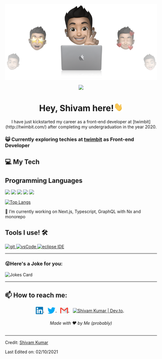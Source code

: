 <p align="center"><img src="https://raw.githubusercontent.com/KevinPatel04/KevinPatel04/master/cover-thompson.png"></p>
<p align="center"><img src="https://user-images.githubusercontent.com/50996696/135711385-d623a98f-311f-4ad2-ab9b-a008398eb77b.jpg"></p>


<h1 align="center">Hey, Shivam here!<img src="https://raw.githubusercontent.com/ABSphreak/ABSphreak/master/gifs/Hi.gif" width="30"> </h1>
<p align="center" width="150px"> I have just kickstarted my career as a front-end developer at [twimbit](http://twimbit.com/) after completing my undergraduation in the year 2020.

### :smiley_cat: Currently exploring techies at [twimbit](http://twimbit.com/) as Front-end Developer

## :computer: My Tech

## Programming Languages
<img src = 'https://github.com/MarikIshtar007/MarikIshtar007/blob/master/images/js.svg' width='30'/>
<img src = 'https://github.com/MarikIshtar007/MarikIshtar007/blob/master/images/ts.svg' width='30'/>
<img src = 'https://github.com/MarikIshtar007/MarikIshtar007/blob/master/images/html.svg' width='30'/> <img src = 'https://github.com/MarikIshtar007/MarikIshtar007/blob/master/images/css.svg' width='30'/> <img src = 'https://github.com/MarikIshtar007/MarikIshtar007/blob/master/images/bootstrap.svg' width='33'/>


[![Top Langs](https://github-readme-stats.vercel.app/api/top-langs/?username=SmileyShivam&layout=compact&theme=merko)](http://github.com/SmileyShivam/github-readme-stats)

🌱 I’m currently working on Next.js, Typescript, GraphQL with Nx and monorepo

## Tools I use! 🛠️
<a href="https://git-scm.com/" target="_blank">
  <img src="https://img.shields.io/badge/git-F05032.svg?style=for-the-badge&logo=git&logoColor=white" alt="git"/>
</a>
<a href="https://code.visualstudio.com/" target="_blank">
  <img src="https://img.shields.io/badge/vscode-007ACC.svg?style=for-the-badge&logo=visualstudiocode&logoColor=white" alt="vsCode"/> 
</a>
<a href="https://eclipse.org" target="_blank">
  <img src="https://img.shields.io/badge/eclipse-2C2255.svg?style=for-the-badge&logo=eclipse&logoColor=white" alt="eclipse IDE"/> 
</a>

------

### 😜Here's a Joke for you:
<img align="center" src="https://readme-jokes.vercel.app/api" alt="Jokes Card" />

------

## 📫 How to reach me:
<p align="center">
<a href="https://www.linkedin.com/in/shivam-kumar-1312771b5/" target="_blank">
  <img align="center" alt="Shivam Kumar | Linkedin" width="24px" src="https://github.com/SatYu26/SatYu26/blob/master/Assets/Linkedin.svg" />
</a> &nbsp;&nbsp;
<a href="https://twitter.com/_toxic_smiley" target="_blank">
  <img align="center" alt="Shivam Kumar | Twitter" width="26px" src="https://github.com/SatYu26/SatYu26/blob/master/Assets/Twitter.svg" />
</a> &nbsp;&nbsp;
<a href="mailto:smileyahivam3042@gmail.com" >
  <img align="center" alt="Shivam Kumar | Gmail" width="26px" src="https://github.com/SatYu26/SatYu26/blob/master/Assets/Gmail.svg" />
</a> &nbsp;&nbsp;
<a href="https://dev.to/smileyshivam" >
  <img align="center" alt="Shivam Kumar | Dev.to" width="26px" src="https://cdn.worldvectorlogo.com/logos/devto.svg" />
</a> &nbsp;&nbsp;
<p>

<h6 align="center">Made with ❤️ by Me (probably)</h6>

------
Credit: [Shivam Kumar](http://github.com/SmileyShivam)

Last Edited on: 02/10/2021
